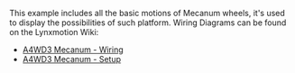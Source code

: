 This example includes all the basic motions of Mecanum wheels, it's used to display the possibilities of such platform.
Wiring Diagrams can be found on the Lynxmotion Wiki:
- [A4WD3 Mecanum - Wiring](https://wiki.lynxmotion.com/info/wiki/lynxmotion/view/rover-kits/a4wd3-mecanum/a4wd3-mecanum-quickstart/a4wd3-mecanum-wiring/)
- [A4WD3 Mecanum - Setup](https://wiki.lynxmotion.com/info/wiki/lynxmotion/view/rover-kits/a4wd3-mecanum/a4wd3-mecanum-quickstart/a4wd3-mecanum-setup/)
